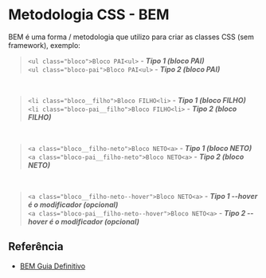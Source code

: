 # Metodologia CSS - BEM
BEM é uma forma / metodologia que utilizo para criar as classes CSS (sem framework), exemplo:

> ``<ul class="bloco">Bloco PAI<ul>``       - **_Tipo 1 (bloco PAI)_**<br>
> ``<ul class="bloco-pai">Bloco PAI<ul>``   - **_Tipo 2 (bloco PAI)_**

<br>

> ``<li class="bloco__filho">Bloco FILHO<li>``        - **_Tipo 1 (bloco FILHO)_**<br>
> ``<li class="bloco-pai__filho">Bloco FILHO<li>``    - **_Tipo 2 (bloco FILHO)_**

<br>

> ``<a class="bloco__filho-neto">Bloco NETO<a>``      - **_Tipo 1 (bloco NETO)_**<br>
> ``<a class="bloco-pai__filho-neto">Bloco NETO<a>``  - **_Tipo 2 (bloco NETO)_**

<br>

> ``<a class="bloco__filho-neto--hover">Bloco NETO<a>``      - **_Tipo 1 --hover é o modificador (opcional)_**<br>
> ``<a class="bloco-pai__filho-neto--hover">Bloco NETO<a>``  - **_Tipo 2 --hover é o modificador (opcional)_**

## Referência
- [BEM Guia Definitivo](https://desenvolvimentoparaweb.com/css/bem/)
